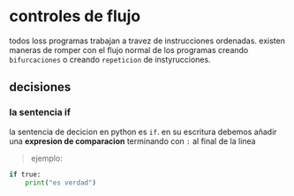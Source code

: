 # controles de flujo
todos loss programas trabajan a travez de instrucciones ordenadas.
existen maneras de romper con el flujo normal de los programas creando  `bifurcaciones` o creando `repeticion` de instyrucciones.
## decisiones
### la sentencia if
la sentencia de decicion en python es `if`. en su escritura debemos añadir una **expresion de comparacion** terminando con `:` al final de la linea 
> ejemplo:

```python
if true:
    print("es verdad")